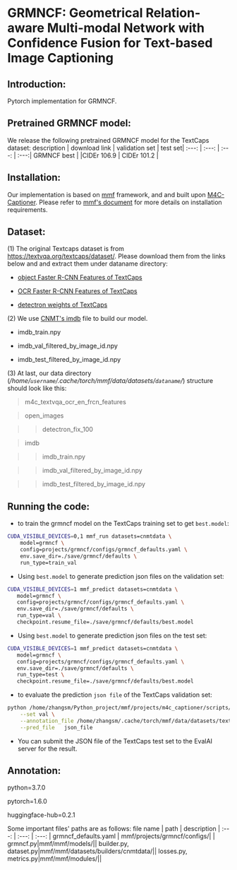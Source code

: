 
# GRMNCF: Geometrical Relation-aware  Multi-modal Network with  Confidence Fusion for Text-based Image Captioning
## Introduction:
Pytorch implementation  for GRMNCF.  
  
## Pretrained GRMNCF model:
We release the following pretrained GRMNCF model  for the TextCaps dataset:
description | download link | validation set | test set|
:---:  | :---: | :---: | :---:|
GRMNCF best | |CIDEr 106.9 | CIDEr 101.2 |

## Installation:
Our implementation is based on [mmf](https://github.com/facebookresearch/mmf) framework, and and built upon [M4C-Captioner](https://github.com/ronghanghu/mmf/tree/project/m4c_captioner_pre_release/projects/M4C_Captioner). Please refer to [mmf's document](https://mmf.sh/docs/) for more details on installation requirements.
## Dataset:
  (1) The original Textcaps dataset is from https://textvqa.org/textcaps/dataset/.  Please download them from the links below and and extract them under dataname  directory:
  
 *  [object Faster R-CNN Features of TextCaps](https://dl.fbaipublicfiles.com/pythia/features/open_images.tar.gz)
  
 *  [OCR Faster R-CNN Features of TextCaps](https://dl.fbaipublicfiles.com/pythia/m4c/data/m4c_textvqa_ocr_en_frcn_features.tar.gz)
 
 *  [detectron weights of TextCaps](http://dl.fbaipublicfiles.com/pythia/data/detectron_weights.tar.gz)
  
  
  (2) We use [CNMT's imdb](https://github.com/wzk1015/CNMT) file  to build our model.
  
  * imdb_train.npy
  
  * imdb_val_filtered_by_image_id.npy
  
  * imdb_test_filtered_by_image_id.npy
  
  (3) At last, our data directory (*/home/`username`/.cache/torch/mmf/data/datasets/`dataname`/*) structure should look like this:
  
  >m4c_textvqa_ocr_en_frcn_features
  
  >open_images
  
  >>detectron_fix_100
  
  >imdb
  
  >>imdb_train.npy
  
  >>imdb_val_filtered_by_image_id.npy
  
  >>imdb_test_filtered_by_image_id.npy
  
## Running the code:

*  to train the grmncf model on the TextCaps training set to get `best.model`:

```bash
CUDA_VISIBLE_DEVICES=0,1 mmf_run datasets=cnmtdata \
    model=grmncf \
    config=projects/grmncf/configs/grmncf_defaults.yaml \
    env.save_dir=./save/grmncf/defaults \
    run_type=train_val   
```

 * Using `best.model` to generate prediction json files on the validation set:
 
 ```bash
 CUDA_VISIBLE_DEVICES=1 mmf_predict datasets=cnmtdata \
    model=grmncf \
    config=projects/grmncf/configs/grmncf_defaults.yaml \
    env.save_dir=./save/grmncf/defaults \
    run_type=val \
    checkpoint.resume_file=./save/grmncf/defaults/best.model
  ```
  
* Using `best.model` to generate prediction json files on the test set:

 ```bash
 CUDA_VISIBLE_DEVICES=1 mmf_predict datasets=cnmtdata \
    model=grmncf \
    config=projects/grmncf/configs/grmncf_defaults.yaml \
    env.save_dir=./save/grmncf/defaults \
    run_type=test \
    checkpoint.resume_file=./save/grmncf/defaults/best.model
  ```
* to evaluate the prediction `json file` of the TextCaps validation set:

```bash
python /home/zhangsm/Python_project/mmf/projects/m4c_captioner/scripts/textcaps_eval.py \
    --set val \
    --annotation_file /home/zhangsm/.cache/torch/mmf/data/datasets/textcaps/defaults/annotations/imdb_val.npy \
    --pred_file   json_file
```
* You can submit the JSON file of the TextCaps test set to the EvalAI server for the result.
## Annotation:
python=3.7.0

pytorch=1.6.0

huggingface-hub=0.2.1

Some important files' paths are as follows:
file name | path | description | 
:---:  | :---: | :---: | 
grmncf_defaults.yaml | mmf/projects/grmncf/configs/| | 
grmncf.py|mmf/mmf/models/||
builder.py, dataset.py|mmf/mmf/datasets/builders/cnmtdata/||
losses.py, metrics.py|mmf/mmf/modules/||
